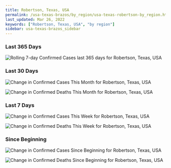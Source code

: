 ```yaml
---
title: Robertson, Texas, USA
permalink: /usa-texas-brazos/by_region/usa-texas-robertson-by_region.html
last_updated: Mar 26, 2022
keywords: ["Robertson, Texas, USA", "by region"]
sidebar: usa-texas-brazos_sidebar
---
```


<h3>Last 365 Days</h3>

![Rolling 7-day Confirmed Cases last 365 days for Robertson, Texas, USA](/covid_tracker/images/graphs/usa-texas-robertson-weekly_totals_graph.png)

<h3>Last 30 Days</h3>

![Change in Confirmed Cases This Month for Robertson, Texas, USA](/covid_tracker/images/graphs/usa-texas-robertson-delta_confirmed-30_days_graph.png)

![Change in Confirmed Deaths This Month for Robertson, Texas, USA](/covid_tracker/images/graphs/usa-texas-robertson-delta_deaths-30_days_graph.png)

<h3>Last 7 Days</h3>

![Change in Confirmed Cases This Week for Robertson, Texas, USA](/covid_tracker/images/graphs/usa-texas-robertson-delta_confirmed-7_days_graph.png)

![Change in Confirmed Deaths This Week for Robertson, Texas, USA](/covid_tracker/images/graphs/usa-texas-robertson-delta_deaths-7_days_graph.png)

<h3>Since Beginning</h3>

![Change in Confirmed Cases Since Beginning for Robertson, Texas, USA](/covid_tracker/images/graphs/usa-texas-robertson-delta_confirmed-since_beginning_graph.png)

![Change in Confirmed Deaths Since Beginning for Robertson, Texas, USA](/covid_tracker/images/graphs/usa-texas-robertson-delta_deaths-since_beginning_graph.png)
